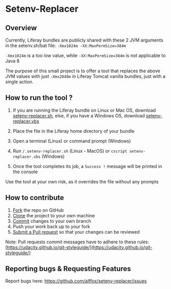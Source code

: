 # Setenv-Replacer

## Overview

Currently, Liferay bundles are publicly shared with these 2 JVM arguments in the setenv.sh/bat file: `-Xmx1024m -XX:MaxPermSize=384m`

`-Xmx1024m` is a too low value, while `-XX:MaxPermSize=384m` is not applicable to Java 8 

The purpose of this small project is to offer a tool that replaces the above JVM values with just `-Xmx2048m` in Liferay Tomcat vanilla bundles, just with a single action.

## How to run the tool ?

1) If you are running the Liferay bundle on Linux or Mac OS, download [setenv-replacer.sh](https://github.com/alffox/setenv-replacer/blob/master/setenv-replacer.sh), else, if you have a Windows OS, download [setenv-replacer.vbs](https://github.com/alffox/setenv-replacer/blob/master/setenv-replacer.vbs)

2) Place the file in the Liferay home directory of your bundle

3) Open a terminal (Linux) or command prompt (Windows)

4) Run `/.setenv-replacer.sh` (Linux - MacOS) or `cscript setenv-replacer.vbs` (Windows)

5) Once the tool completes its job, a `Success !` message will be printed in the console

Use the tool at your own risk, as it overrides the file without any prompts

## How to contribute

 1. [Fork](http://help.github.com/forking/) the repo on GitHub
 2. [Clone](https://help.github.com/articles/cloning-a-repository/) the project to your own machine
 3. [Commit](https://help.github.com/articles/adding-a-file-to-a-repository-using-the-command-line/) changes to your own branch
 4. Push your work back up to your fork
 5. [Submit a Pull request](https://help.github.com/articles/creating-a-pull-request/) so that your changes can be reviewed

Note: Pull requests commit messages have to adhere to these rules: [https://udacity.github.io/git-styleguide/](https://udacity.github.io/git-styleguide/)

## Reporting bugs & Requesting Features

Report bugs here: https://github.com/alffox/setenv-replacer/issues
